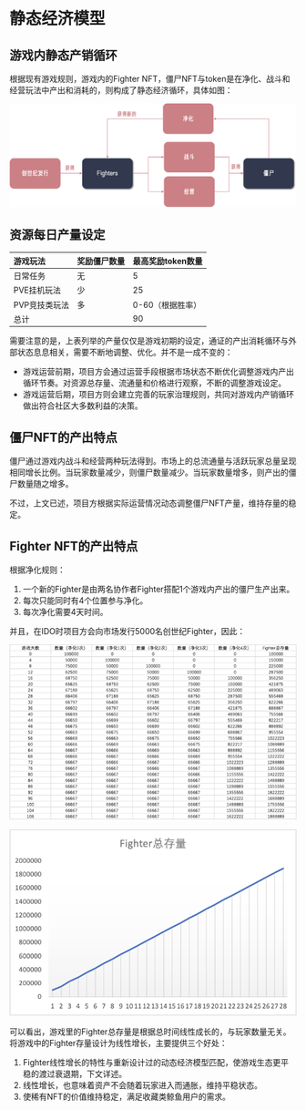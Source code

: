 # 静态经济模型

## 游戏内静态产销循环

根据现有游戏规则，游戏内的Fighter NFT，僵尸NFT与token是在净化、战斗和经营玩法中产出和消耗的，则构成了静态经济循环，具体如图：

![](../.gitbook/assets/image%20%286%29.png)

## 资源每日产量设定

| 游戏玩法 | 奖励僵尸数量 | 最高奖励token数量 |
| :--- | :--- | :--- |
| 日常任务 | 无 | 5 |
| PVE挂机玩法 | 少 | 25 |
| PVP竞技类玩法 | 多 | 0-60（根据胜率） |
| 总计 |  | 90 |

需要注意的是，上表列举的产量仅仅是游戏初期的设定，通证的产出消耗循环与外部状态息息相关，需要不断地调整、优化。并不是一成不变的：

* 游戏运营前期，项目方会通过运营手段根据市场状态不断优化调整游戏内产出循环节奏。对资源总存量、流通量和价格进行观察，不断的调整游戏设定。
* 游戏运营后期，项目方则会建立完善的玩家治理规则，共同对游戏内产销循环做出符合社区大多数利益的决策。

## 僵尸NFT的产出特点

僵尸通过游戏内战斗和经营两种玩法得到。市场上的总流通量与活跃玩家总量呈现相同增长比例。当玩家数量减少，则僵尸数量减少。当玩家数量增多，则产出的僵尸数量随之增多。

不过，上文已述，项目方根据实际运营情况动态调整僵尸NFT产量，维持存量的稳定。

## Fighter NFT的产出特点

根据净化规则：

1. 一个新的Fighter是由两名协作者Fighter搭配1个游戏内产出的僵尸生产出来。
2. 每次只能同时有4个位置参与净化。
3. 每次净化需要4天时间。

并且，在IDO时项目方会向市场发行5000名创世纪Fighter，因此：

![](../.gitbook/assets/image%20%2813%29.png)

![](../.gitbook/assets/image%20%2817%29.png)

可以看出，游戏里的Fighter总存量是根据总时间线性成长的，与玩家数量无关。将游戏中的Fighter存量设计为线性增长，主要提供三个好处：

1. Fighter线性增长的特性与重新设计过的动态经济模型匹配，使游戏生态更平稳的渡过衰退期，下文详述。
2. 线性增长，也意味着资产不会随着玩家进入而通胀，维持平稳状态。
3. 使稀有NFT的价值维持稳定，满足收藏类鲸鱼用户的需求。



